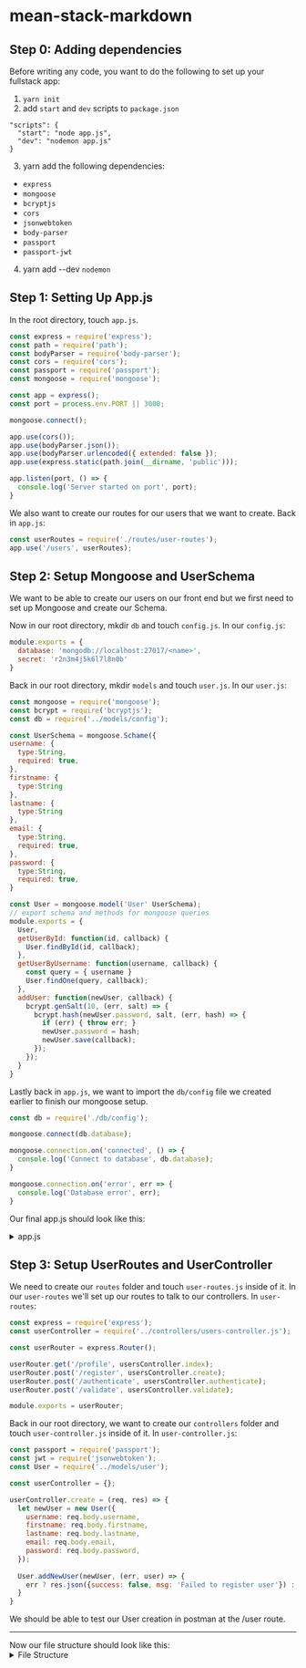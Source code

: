 # mean-stack-markdown

## Step 0: Adding dependencies
Before writing any code, you want to do the following to set up your fullstack app:
1. `yarn init`
2. add `start` and `dev` scripts to `package.json`
```
"scripts": {
  "start": "node app.js",
  "dev": "nodemon app.js"
}
```
3. yarn add the following dependencies:
* `express`
* `mongoose`
* `bcryptjs`
* `cors`
* `jsonwebtoken`
* `body-parser`
* `passport`
* `passport-jwt`
4. yarn add --dev `nodemon`

## Step 1: Setting Up App.js
In the root directory, touch `app.js`.
```js
const express = require('express');
const path = require('path');
const bodyParser = require('body-parser');
const cors = require('cors');
const passport = require('passport');
const mongoose = require('mongoose');

const app = express();
const port = process.env.PORT || 3000;

mongoose.connect();

app.use(cors());
app.use(bodyParser.json());
app.use(bodyParser.urlencoded({ extended: false });
app.use(express.static(path.join(__dirname, 'public')));

app.listen(port, () => {
  console.log('Server started on port', port);
}
```

We also want to create our routes for our users that we want to create.
Back in `app.js`:

```js
const userRoutes = require('./routes/user-routes');
app.use('/users', userRoutes);
```

## Step 2: Setup Mongoose and UserSchema
We want to be able to create our users on our front end but we first need to set up Mongoose and create our Schema.

Now in our root directory, mkdir `db` and touch `config.js`.
In our `config.js`:

```js
module.exports = {
  database: 'mongodb://localhost:27017/<name>',
  secret: 'r2n3m4j5k6l7l8n0b'
}
```
Back in our root directory, mkdir `models` and touch `user.js`.
In our `user.js`:

```js
const mongoose = require('mongoose');
const bcrypt = require('bcryptjs');
const db = require('../models/config');

const UserSchema = mongoose.Schame({
username: {
  type:String,
  required: true,
},
firstname: {
  type:String
},
lastname: {
  type:String
},
email: {
  type:String,
  required: true,
},
password: {
  type:String,
  required: true,
}

const User = mongoose.model('User' UserSchema);
// export schema and methods for mongoose queries
module.exports = {
  User,
  getUserById: function(id, callback) {
    User.findById(id, callback);
  },
  getUserByUsername: function(username, callback) {
    const query = { username }
    User.findOne(query, callback);
  },
  addUser: function(newUser, callback) {
    bcrypt.genSalt(10, (err, salt) => {
      bcrypt.hash(newUser.password, salt, (err, hash) => {
        if (err) { throw err; }
        newUser.password = hash;
        newUser.save(callback);
      });
    });
  }
}
```
Lastly back in `app.js`, we want to import the `db/config` file we created earlier to finish our mongoose setup.
```js
const db = require('./db/config');

mongoose.connect(db.database);

mongoose.connection.on('connected', () => {
  console.log('Connect to database', db.database);
}

mongoose.connection.on('error', err => {
  console.log('Database error', err);
}
```
Our final app.js should look like this:
<details>
<summary>app.js</summary>
  
```js
const express = require('express');
const path = require('path');
const bodyParser = require('body-parser');
const cors = require('cors');
const passport = require('passport');
const mongoose = require('mongoose');
const db = require('./db/config');

// initialize express app
const app = express();
const port = process.env.PORT || 3000;

// mongodb setup
mongoose.connect(db.database);

mongoose.connection.on('connected', () => {
  console.log('Connect to database', db.database);
}

mongoose.connection.on('error', err => {
  console.log('Database error', err);
}

// more middleware
app.use(cors());
app.use(bodyParser.json());
app.use(bodyParser.urlencoded({ extended: false });
app.use(express.static(path.join(__dirname, 'public')));

// listening for server start
app.listen(port, () => {
  console.log('Server started on port', port);
}

// setting up specific routes
const userRoutes = require('./routes/user-routes');
app.use('/users', userRoutes);
```
</details>

## Step 3: Setup UserRoutes and UserController
We need to create our `routes` folder and touch `user-routes.js` inside of it.
In our `user-routes` we'll set up our routes to talk to our controllers.
In `user-routes`:
```js
const express = require('express');
const userController = require('../controllers/users-controller.js');

const userRouter = express.Router();

userRouter.get('/profile', usersController.index);
userRouter.post('/register', usersController.create);
userRouter.post('/authenticate', usersController.authenticate);
userRouter.post('/validate', usersController.validate);

module.exports = userRouter;

```
Back in our root directory, we want to create our `controllers` folder and touch `user-controller.js` inside of it.
In `user-controller.js`:
```js
const passport = require('passport');
const jwt = require('jsonwebtoken');
const User = require('../models/user');

const userController = {};

userController.create = (req, res) => {
  let newUser = new User({
    username: req.body.username,
    firstname: req.body.firstname,
    lastname: req.body.lastname,
    email: req.body.email,
    password: req.body.password,
  });
  
  User.addNewUser(newUser, (err, user) => {
    err ? res.json({success: false, msg: 'Failed to register user'}) : res.json({success: true, msg: 'User registered!'})
  }
}
```
We should be able to test our User creation in postman at the /user route.

<hr>
Now our file structure should look like this:
<details>
<summary> File Structure </summary>
  
```bash
├── README.md
├── app.js
├── controllers
│   └── users-controller.js
├── db
│   └── config.js
├── models
│   └── user.js
├── node_modules
├── package.json
├── public
└── routes
    └── user-routes.js
```
</details>
